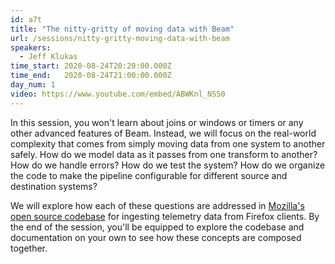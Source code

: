 ```yaml
---
id: a7t
title: "The nitty-gritty of moving data with Beam"
url: /sessions/nitty-gritty-moving-data-with-beam
speakers:
  - Jeff Klukas
time_start: 2020-08-24T20:20:00.000Z
time_end:   2020-08-24T21:00:00.000Z
day_num: 1
video: https://www.youtube.com/embed/ABWKnl_N550
---
```


In this session, you won't learn about joins or windows or timers or any other advanced features of Beam. Instead, we will focus on the real-world complexity that comes from simply moving data from one system to another safely. How do we model data as it passes from one transform to another? How do we handle errors? How do we test the system? How do we organize the code to make the pipeline configurable for different source and destination systems?

We will explore how each of these questions are addressed in [Mozilla's open source codebase](https://github.com/mozilla/gcp-ingestion) for ingesting telemetry data from Firefox clients. By the end of the session, you'll be equipped to explore the codebase and documentation on your own to see how these concepts are composed together.
